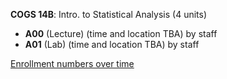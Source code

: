 **COGS 14B**: Intro. to Statistical Analysis (4 units)

- **A00** (Lecture) (time and location TBA) by staff
- **A01** (Lab) (time and location TBA) by staff

[Enrollment numbers over time](./COGS14B.tsv)
